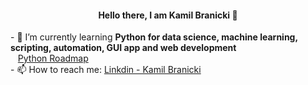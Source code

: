 <!--### Hello there 👋-->

<!--
**KamilBranicki/KamilBranicki** is a ✨ _special_ ✨ repository because its `README.md` (this file) appears on your GitHub profile.

Here are some ideas to get you started:

- 🔭 I’m currently working on ...
- 🌱 I’m currently learning ...
- 👯 I’m looking to collaborate on ...
- 🤔 I’m looking for help with ...
- 💬 Ask me about ...
- 📫 How to reach me: ...
- 😄 Pronouns: ...
- ⚡ Fun fact: ...
-->

<h4 align="center">Hello there, I am Kamil Branicki 👋</h4>
- 🌱 I’m currently learning <strong>Python for data science, machine learning, scripting, automation, GUI app and web development</strong></br>&nbsp;&nbsp;&nbsp;<a href="https://github.com/KamilBranicki/Python_roadmap" target="_blank">Python Roadmap</a></br>
- 📫 How to reach me: <a href="https://www.linkedin.com/in/kamil-branicki-762957234/" target="_blank">Linkdin - Kamil Branicki</a>
